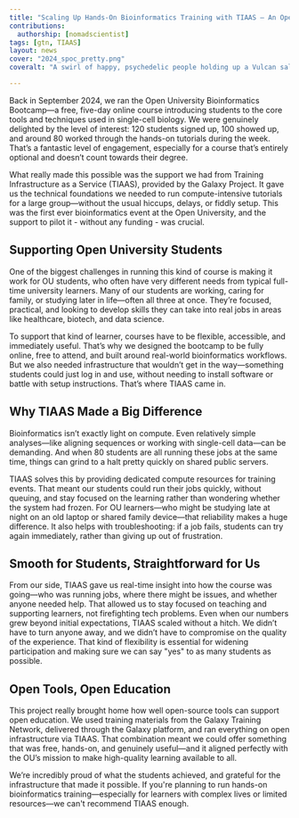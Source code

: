 ```yaml
---
title: "Scaling Up Hands-On Bioinformatics Training with TIAAS – An Open University Perspective"
contributions:
  authorship: [nomadscientist]
tags: [gtn, TIAAS]
layout: news
cover: "2024_spoc_pretty.png"
coveralt: "A swirl of happy, psychedelic people holding up a Vulcan salute, surrounded by dots in different colours representing cells."

---
```


Back in September 2024, we ran the Open University Bioinformatics Bootcamp—a free, five-day online course introducing students to the core tools and techniques used in single-cell biology. We were genuinely delighted by the level of interest: 120 students signed up, 100 showed up, and around 80 worked through the hands-on tutorials during the week. That’s a fantastic level of engagement, especially for a course that’s entirely optional and doesn’t count towards their degree.

What really made this possible was the support we had from Training Infrastructure as a Service (TIAAS), provided by the Galaxy Project. It gave us the technical foundations we needed to run compute-intensive tutorials for a large group—without the usual hiccups, delays, or fiddly setup. This was the first ever bioinformatics event at the Open University, and the support to pilot it - without any funding - was crucial.

## Supporting Open University Students
One of the biggest challenges in running this kind of course is making it work for OU students, who often have very different needs from typical full-time university learners. Many of our students are working, caring for family, or studying later in life—often all three at once. They’re focused, practical, and looking to develop skills they can take into real jobs in areas like healthcare, biotech, and data science.

To support that kind of learner, courses have to be flexible, accessible, and immediately useful. That’s why we designed the bootcamp to be fully online, free to attend, and built around real-world bioinformatics workflows. But we also needed infrastructure that wouldn’t get in the way—something students could just log in and use, without needing to install software or battle with setup instructions. That’s where TIAAS came in.

## Why TIAAS Made a Big Difference

Bioinformatics isn’t exactly light on compute. Even relatively simple analyses—like aligning sequences or working with single-cell data—can be demanding. And when 80 students are all running these jobs at the same time, things can grind to a halt pretty quickly on shared public servers.

TIAAS solves this by providing dedicated compute resources for training events. That meant our students could run their jobs quickly, without queuing, and stay focused on the learning rather than wondering whether the system had frozen. For OU learners—who might be studying late at night on an old laptop or shared family device—that reliability makes a huge difference. It also helps with troubleshooting: if a job fails, students can try again immediately, rather than giving up out of frustration.

## Smooth for Students, Straightforward for Us
From our side, TIAAS gave us real-time insight into how the course was going—who was running jobs, where there might be issues, and whether anyone needed help. That allowed us to stay focused on teaching and supporting learners, not firefighting tech problems.
Even when our numbers grew beyond initial expectations, TIAAS scaled without a hitch. We didn’t have to turn anyone away, and we didn’t have to compromise on the quality of the experience. That kind of flexibility is essential for widening participation and making sure we can say "yes" to as many students as possible.

## Open Tools, Open Education
This project really brought home how well open-source tools can support open education. We used training materials from the Galaxy Training Network, delivered through the Galaxy platform, and ran everything on open infrastructure via TIAAS. That combination meant we could offer something that was free, hands-on, and genuinely useful—and it aligned perfectly with the OU’s mission to make high-quality learning available to all.

We’re incredibly proud of what the students achieved, and grateful for the infrastructure that made it possible. If you're planning to run hands-on bioinformatics training—especially for learners with complex lives or limited resources—we can't recommend TIAAS enough.
